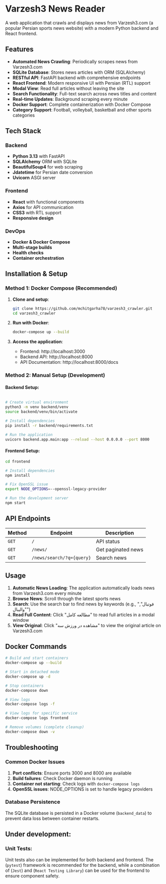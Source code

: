 # Varzesh3 News Reader

A web application that crawls and displays news from Varzesh3.com (a popular Persian sports news website) with a modern Python backend and React frontend.

## Features

- **Automated News Crawling**: Periodically scrapes news from Varzesh3.com
- **SQLite Database**: Stores news articles with ORM (SQLAlchemy)
- **RESTful API**: FastAPI backend with comprehensive endpoints
- **React Frontend**: Modern responsive UI with Persian (RTL) support
- **Modal View**: Read full articles without leaving the site
- **Search Functionality**: Full-text search across news titles and content
- **Real-time Updates**: Background scraping every minute
- **Docker Support**: Complete containerization with Docker Compose
- **Category Support**: Football, volleyball, basketball and other sports categories

## Tech Stack

### Backend
- **Python 3.13** with FastAPI
- **SQLAlchemy** ORM with SQLite
- **BeautifulSoup4** for web scraping
- **Jdatetime** for Persian date conversion
- **Uvicorn** ASGI server

### Frontend
- **React** with functional components
- **Axios** for API communication
- **CSS3** with RTL support
- **Responsive design**

### DevOps
- **Docker & Docker Compose**
- **Multi-stage builds**
- **Health checks**
- **Container orchestration**

## Installation & Setup

### Method 1: Docker Compose (Recommended)

1. **Clone and setup**:
   ```bash
   git clone https://github.com/mchitgarha78/varzesh3_crawler.git
   cd varzesh3_crawler
   ```

2. **Run with Docker**:
   ```bash
   docker-compose up --build
   ```

3. **Access the application**:
   - Frontend: http://localhost:3000
   - Backend API: http://localhost:8000
   - API Documentation: http://localhost:8000/docs

### Method 2: Manual Setup (Development)

#### Backend Setup:
```bash

# Create virtual environment
python3 -m venv backend/venv
source backend/venv/bin/activate

# Install dependencies
pip install -r backend/requirements.txt

# Run the application
uvicorn backend.app.main:app --reload --host 0.0.0.0 --port 8000
```

#### Frontend Setup:
```bash
cd frontend

# Install dependencies
npm install

# Fix OpenSSL issue
export NODE_OPTIONS=--openssl-legacy-provider

# Run the development server
npm start
```


## API Endpoints

| Method | Endpoint | Description |
|--------|----------|-------------|
| `GET` | `/` | API status |
| `GET` | `/news/` | Get paginated news |
| `GET` | `/news/search/?q={query}` | Search news |


## Usage

1. **Automatic News Loading**: The application automatically loads news from Varzesh3.com every minute
2. **Browse News**: Scroll through the latest sports news
3. **Search**: Use the search bar to find news by keywords (e.g., "فوتبال", "والیبال")
4. **Read Full Content**: Click "مطالعه کامل" to read full articles in a modal window
5. **View Original**: Click "مشاهده در ورزش سه" to view the original article on Varzesh3.com

## Docker Commands

```bash
# Build and start containers
docker-compose up --build

# Start in detached mode
docker-compose up -d

# Stop containers
docker-compose down

# View logs
docker-compose logs -f

# View logs for specific service
docker-compose logs frontend

# Remove volumes (complete cleanup)
docker-compose down -v
```

## Troubleshooting

### Common Docker Issues

1. **Port conflicts**: Ensure ports 3000 and 8000 are available
2. **Build failures**: Check Docker daemon is running
3. **Container not starting**: Check logs with `docker-compose logs`
4. **OpenSSL issues**: NODE_OPTIONS is set to handle legacy providers

### Database Persistence

The SQLite database is persisted in a Docker volume (`backend_data`) to prevent data loss between container restarts.

## Under development:
### Unit Tests:
Unit tests also can be implemented for both backend and frontend. The (`pytest`) framework is recommended for the backend, while a combination of (`Jest`) and (`React Testing Library`) can be used for the frontend to ensure component safety.


